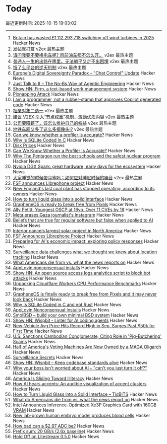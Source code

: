 # Today

最近更新时间: 2025-10-15 19:03:02

--- 
1. [Britain has wasted £1,112,293,718 switching off wind turbines in 2025](https://wastedwind.energy/) Hacker News
2. [发帖就打赏](https://www.v2ex.com/t/1165372) v2ex 最热主题
3. [请问我要不要换电车呢? 目前油车都不怎么开。](https://www.v2ex.com/t/1165355) v2ex 最热主题
4. [普通人一生的出路在哪里，无法躺平又走不出困境](https://www.v2ex.com/t/1165328) v2ex 最热主题
5. [饿了么平台的逆天机制](https://www.v2ex.com/t/1165305) v2ex 最热主题
6. [Europe's Digital Sovereignty Paradox – "Chat Control" Update](https://www.process-one.net/blog/chat-control-update-oct-2025/) Hacker News
7. [Just Talk to It – The No-Bs Way of Agentic Engineering](https://steipete.me/posts/just-talk-to-it) Hacker News
8. [Show HN: Firm, a text-based work management system](https://github.com/42futures/firm) Hacker News
9. [Pixnapping Attack](https://www.pixnapping.com/) Hacker News
10. [I am a programmer, not a rubber-stamp that approves Copilot generated code](https://prahladyeri.github.io/blog/2025/10/i-am-a-programmer.html) Hacker News
11. [相亲对象二选一](https://www.v2ex.com/t/1165327) v2ex 最热主题
12. [建议 V2EX 引入“节点权重”机制，激励优质内容](https://www.v2ex.com/t/1165280) v2ex 最热主题
13. [公司要降薪了，该怎么维护自己的权益](https://www.v2ex.com/t/1165275) v2ex 最热主题
14. [地铁车厢又多了这么多摄像头!?](https://www.v2ex.com/t/1165272) v2ex 最热主题
15. [Can we know whether a profiler is accurate?](https://stefan-marr.de/2025/10/can-we-know-whether-a-profiler-is-accurate/) Hacker News
16. [Why Is SQLite Coded In C](https://www.sqlite.org/whyc.html) Hacker News
17. [Disk Prices](https://diskprices.com/?locale=us) Hacker News
18. [Can We Know Whether a Profiler Is Accurate?](https://stefan-marr.de/2025/10/can-we-know-whether-a-profiler-is-accurate/) Hacker News
19. [Why The Pentagon run the best schools and the safest nuclear program](https://www.governance.fyi/p/the-pentagons-best-schools-and-safest) Hacker News
20. [Nvidia DGX Spark: great hardware, early days for the ecosystem](https://simonwillison.net/2025/Oct/14/nvidia-dgx-spark/) Hacker News
21. [大家睡觉的时候带耳塞吗；如何应对睡眠时候的噪音](https://www.v2ex.com/t/1165271) v2ex 最热主题
22. [FSF announces Librephone project](https://www.fsf.org/news/librephone-project) Hacker News
23. [New England's last coal plant has stopped operating, according to its owners](https://www.nhpr.org/nh-news/2025-10-06/new-englands-last-coal-plant-has-stopped-operating-according-to-its-owners) Hacker News
24. [How to turn liquid glass into a solid interface](https://tidbits.com/2025/10/09/how-to-turn-liquid-glass-into-a-solid-interface/) Hacker News
25. [GrapheneOS is ready to break free from Pixels](https://www.androidauthority.com/graphene-os-major-android-oem-partnership-3606853/) Hacker News
26. [Ally Petitt: Youngest OSCP at 16yo. Over 11 CVEs by 18](https://ally-petitt.com/en/posts/2024-05-07_how-i-became-a-hacker-before-i-finished-high-school/) Hacker News
27. [Meta erases Gaza journalist's Instagram](https://twitter.com/DropSiteNews/status/1977795050206576763) Hacker News
28. [Beliefs that are true for regular software but false when applied to AI](https://boydkane.com/essays/boss) Hacker News
29. [Interior cancels largest solar project in North America](https://www.politico.com/news/2025/10/10/trump-interior-department-cancels-largest-solar-project-in-north-america-00602071) Hacker News
30. [FSF Announces Librephone Project](https://www.fsf.org/news/librephone-project) Hacker News
31. [Preparing for AI's economic impact: exploring policy responses](https://www.anthropic.com/research/economic-policy-responses) Hacker News
32. [Surveillance data challenges what we thought we knew about location tracking](https://www.lighthousereports.com/investigation/surveillance-secrets/) Hacker News
33. [What Americans die from vs. what the news reports on](https://ourworldindata.org/does-the-news-reflect-what-we-die-from) Hacker News
34. [AppLovin nonconsensual installs](https://www.benedelman.org/applovin-nonconsensual-installs/) Hacker News
35. [Show HN: An open source access logs analytics script to block bot attacks](https://github.com/tempesta-tech/webshield) Hacker News
36. [Unpacking Cloudflare Workers CPU Performance Benchmarks](https://blog.cloudflare.com/unpacking-cloudflare-workers-cpu-performance-benchmarks/) Hacker News
37. [GrapheneOS is finally ready to break free from Pixels and it may never look back](https://www.androidauthority.com/graphene-os-major-android-oem-partnership-3606853/) Hacker News
38. [Why Is SQLite Coded in C and not Rust](https://www.sqlite.org/whyc.html) Hacker News
39. [AppLovin Nonconsensual Installs](https://www.benedelman.org/applovin-nonconsensual-installs/) Hacker News
40. [SmolBSD – build your own minimal BSD system](https://smolbsd.org) Hacker News
41. [Show HN: Wispbit - Linter for AI coding agents](https://wispbit.com) Hacker News
42. [New-Vehicle Avg Price Hits Record High in Sep, Surges Past $50k for First Time](https://www.coxautoinc.com/insights-hub/sept-2025-atp-report/) Hacker News
43. [U.S. Sanctions Cambodian Conglomerate, Citing Role in 'Pig-Butchering' Scams](https://www.wsj.com/business/u-s-sanctions-cambodian-conglomerate-citing-role-in-pig-butchering-scams-0cf2e0ff) Hacker News
44. [Half of America's Voting Machines Are Now Owned by a MAGA Oligarch](https://dissentinbloom.substack.com/p/half-of-americas-voting-machines) Hacker News
45. [Surveillance Secrets](https://www.lighthousereports.com/investigation/surveillance-secrets/) Hacker News
46. [Show HN: Wispbit – Keep codebase standards alive](https://wispbit.com) Hacker News
47. [Why your boss isn't worried about AI – "can't you just turn it off?"](https://boydkane.com/essays/boss) Hacker News
48. [America Is Sliding Toward Illiteracy](https://www.theatlantic.com/ideas/archive/2025/10/education-decline-low-expectations/684526/) Hacker News
49. [How AI hears accents: An audible visualization of accent clusters](https://accent-explorer.boldvoice.com/) Hacker News
50. [How to Turn Liquid Glass into a Solid Interface – TidBITS](https://tidbits.com/2025/10/09/how-to-turn-liquid-glass-into-a-solid-interface/) Hacker News
51. [What do Americans die from vs. what the news report on](https://ourworldindata.org/does-the-news-reflect-what-we-die-from) Hacker News
52. [Intel Announces Inference-Optimized Xe3P Graphics Card with 160GB VRAM](https://www.phoronix.com/review/intel-crescent-island) Hacker News
53. [New lab-grown human embryo model produces blood cells](https://www.cam.ac.uk/research/news/new-lab-grown-human-embryo-model-produces-blood-cells) Hacker News
54. [How bad can a $2.97 ADC be?](https://excamera.substack.com/p/how-bad-can-a-297-adc-be) Hacker News
55. [Prefix sum: 20 GB/s (2.6x baseline)](https://github.com/ashtonsix/perf-portfolio/tree/main/delta) Hacker News
56. [Hold Off on Litestream 0.5.0](https://mtlynch.io/notes/hold-off-on-litestream-0.5.0/) Hacker News

